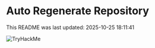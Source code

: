 # Auto Regenerate Repository

This README was last updated: 2025-10-25 18:11:41

 ![TryHackMe](https://tryhackme.com/badge/533634)
